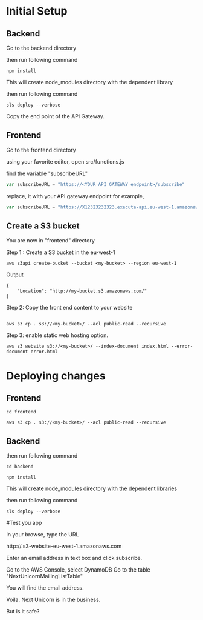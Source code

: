 
# Initial Setup

## Backend

Go to the backend directory

then run following command

```shell
npm install
```
This will create node_modules directory with the dependent library

then run following command
```shell
sls deploy --verbose
```
Copy the end point of the API Gateway.

## Frontend
Go to the frontend directory

using your favorite editor, open 
src/functions.js

find the variable "subscribeURL" 

```javascript
var subscribeURL = "https://<YOUR API GATEWAY endpoint>/subscribe"
```

replace, it with your API gateway endpoint
for example, 

```javascript
var subscribeURL = "https://X12323232323.execute-api.eu-west-1.amazonaws.com/dev/subscribe";
```  
## Create a S3 bucket 

You are now in "frontend" directory

Step 1 : Create a S3 bucket in the eu-west-1 
```shell
aws s3api create-bucket --bucket <my-bucket> --region eu-west-1
```

Output
```shell
{
    "Location": "http://my-bucket.s3.amazonaws.com/"
}
```

Step 2: Copy the front end content to your website
```shell

aws s3 cp . s3://<my-bucket>/ --acl public-read --recursive

```

Step 3: enable static web hosting option. 

```shell
aws s3 website s3://<my-bucket>/ --index-document index.html --error-document error.html
```

# Deploying changes

## Frontend

```shell
cd frontend

aws s3 cp . s3://<my-bucket>/ --acl public-read --recursive

```

## Backend



then run following command

```shell
cd backend

npm install
```
This will create node_modules directory with the dependent libraries

then run following command
```shell
sls deploy --verbose
```

#Test you app

In your browse, type the URL

 http://<my-bucket>.s3-website-eu-west-1.amazonaws.com
 
 Enter an email address in text box and click subscribe. 
 
 Go to the AWS Console, select DynamoDB
 Go to the table "NextUnicornMailingListTable"
 
 You will find the email address. 
 
 Voila. Next Unicorn is in the business.
 
 But is it safe?
 
 

